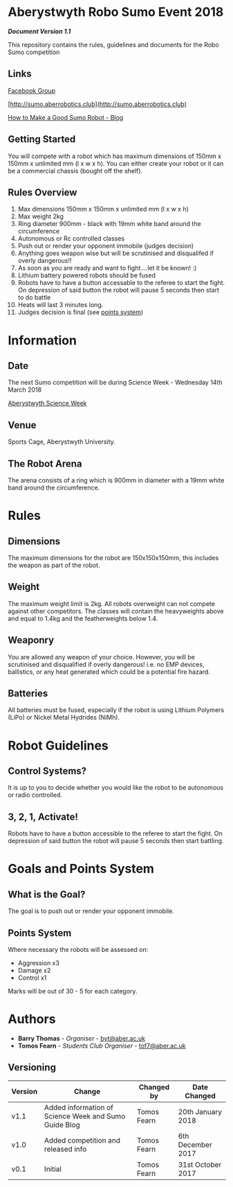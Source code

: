 # Aberystwyth Robo Sumo Event 2018

**_Document Version 1.1_**


This repository contains the rules, guidelines and documents for the Robo Sumo competition

## Links
[Facebook Group](https://www.facebook.com/groups/1037228513076708/)

[http://sumo.aberrobotics.club](http://sumo.aberrobotics.club)

[How to Make a Good Sumo Robot - Blog](http://blog.jsumo.com/how-to-make-sumo-robot/)


## Getting Started

You will compete with a robot which has maximum dimensions of 150mm x 150mm x unlimited mm (l x w x h). You can either create your robot or it can be a commercial chassis (bought off the shelf).

## Rules Overview

1. Max dimensions 150mm x 150mm x unlimited mm (l x w x h)
2. Max weight 2kg
3. Ring diameter 900mm - black with 19mm white band around the circumference
5. Autonomous or Rc controlled classes
6. Push out or render your opponent immobile (judges decision)
7. Anything goes weapon wise but will be scrutinised and disqualifed if overly dangerous!!
8. As soon as you are ready and want to fight....let it be known! :)
9. Lithium battery powered robots should be fused
10. Robots have to have a button accessable to the referee to start the fight. On depression of said button the robot will pause 5 seconds then start to do battle
11. Heats will last 3 minutes long.
12. Judges decision is final (see [points system](#points-system))

# Information

## Date
The next Sumo competition will be during Science Week - Wednesday 14th March 2018

[Aberystwyth Science Week](https://www.aber.ac.uk/en/widening-participation/schoolscolleges/science-week/)

## Venue
Sports Cage, Aberystwyth University.

## The Robot Arena
The arena consists of a ring which is 900mm in diameter with a 19mm white band around the circumference.


# Rules

## Dimensions
The maximum dimensions for the robot are 150x150x150mm, this includes the weapon as part of the robot.

## Weight
The maximum weight limit is 2kg. All robots overweight can not compete against other competitors.
The classes will contain the heavyweights above and equal to 1.4kg and the featherweights below 1.4.

## Weaponry
You are allowed any weapon of your choice. However, you will be scrutinised and disqualified if overly dangerous!
i.e. no EMP devices, ballistics, or any heat generated which could be a potential fire hazard.

## Batteries
All batteries must be fused, especially if the robot is using Lithium Polymers (LiPo) or Nickel Metal Hydrides (NiMh).

# Robot Guidelines

## Control Systems?
It is up to you to decide whether you would like the robot to be autonomous or radio controlled.

## 3, 2, 1, Activate!
Robots have to have a button accessible to the referee to start the fight. On depression of said button the robot will pause 5 seconds then start battling.


# Goals and Points System

## What is the Goal?
The goal is to push out or render your opponent immobile.

## Points System
Where necessary the robots will be assessed on:
* Aggression x3
* Damage x2
* Control x1

Marks will be out of 30 - 5 for each category.

# Authors

* **Barry Thomas** - *Organiser* - [byt@aber.ac.uk](mailto:byt@aber.ac.uk)
* **Tomos Fearn** - *Students Club Organiser* - [tof7@aber.ac.uk](mailto:tof7@aber.ac.uk)


## Versioning

| Version | Change | Changed by | Date Changed |
|---------|--------|------------|--------------|
| v1.1 | Added information of Science Week and Sumo Guide Blog | Tomos Fearn | 20th January 2018 |
| v1.0 | Added competition and released info | Tomos Fearn | 6th December 2017 |
| v0.1 | Initial | Tomos Fearn | 31st October 2017 |
